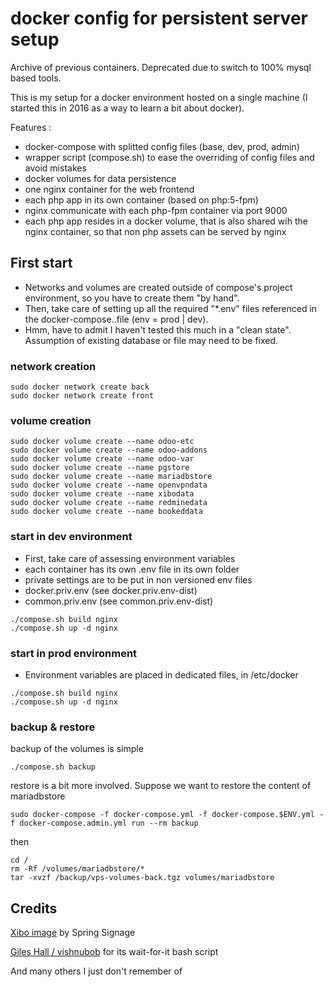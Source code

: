 # docker config for persistent server setup

Archive of previous containers. Deprecated due to switch to 100% mysql based tools.

This is my setup for a docker environment hosted on a single machine (I started this in 2016 as a way to learn a bit about docker).

Features :

* docker-compose with splitted config files (base, dev, prod, admin)
* wrapper script (compose.sh) to ease the overriding of config files and avoid mistakes
* docker volumes for data persistence
* one nginx container for the web frontend
* each php app in its own container (based on php:5-fpm)
 * nginx communicate with each php-fpm container via port 9000
 * each php app resides in a docker volume, that is also shared wih the nginx container, so that non php assets can be served by nginx

## First start

* Networks and volumes are created outside of compose's project environment, so you have to create them "by hand".
* Then, take care of setting up all the required "*.env" files referenced in the docker-compose.<env>.file (env = prod | dev).
* Hmm, have to admit I haven't tested this much in a "clean state". Assumption of existing database or file may need to be fixed.

### network creation
```
sudo docker network create back
sudo docker network create front
```

### volume creation
```
sudo docker volume create --name odoo-etc
sudo docker volume create --name odoo-addons
sudo docker volume create --name odoo-var
sudo docker volume create --name pgstore
sudo docker volume create --name mariadbstore
sudo docker volume create --name openvpndata
sudo docker volume create --name xibodata
sudo docker volume create --name redminedata
sudo docker volume create --name bookeddata
```

### start in dev environment

* First, take care of assessing environment variables
 * each container has its own <service>.env file in its own folder
 * private settings are to be put in non versioned env files 
  * docker.priv.env (see docker.priv.env-dist)
  * common.priv.env (see common.priv.env-dist)

```
./compose.sh build nginx
./compose.sh up -d nginx
```

### start in prod environment
* Environment variables are placed in dedicated files, in /etc/docker

```
./compose.sh build nginx
./compose.sh up -d nginx
```


### backup & restore

backup of the volumes is simple 
```
./compose.sh backup
```

restore is a bit more involved. Suppose we want to restore the content of mariadbstore
```
sudo docker-compose -f docker-compose.yml -f docker-compose.$ENV.yml -f docker-compose.admin.yml run --rm backup
```
then
```
cd /
rm -Rf /volumes/mariadbstore/*
tar -xvzf /backup/vps-volumes-back.tgz volumes/mariadbstore
```


## Credits

[Xibo image](https://github.com/xibosignage/xibo-docker) by Spring Signage

[Giles Hall / vishnubob](https://github.com/vishnubob) for its wait-for-it bash script

And many others I just don't remember of
